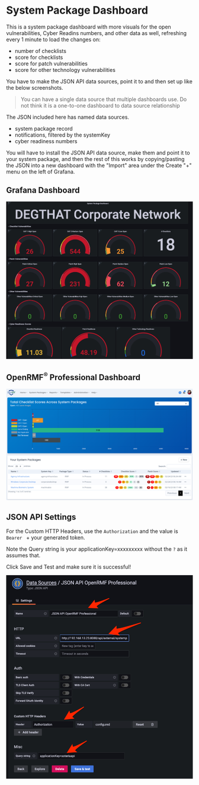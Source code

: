# System Package Dashboard
This is a system package dashboard with more visuals for the open vulnerabilities, Cyber Readins numbers, and other data as well, refreshing every 1 minute to load the changes on:
* number of checklists
* score for checklists
* score for patch vulnerabilities
* score for other technology vulnerabilities

You have to make the JSON API data sources, point it to and then set up like the below screenshots.

> You can have a single data source that multiple dashboards use. Do not think it is a one-to-one dashboard to data source relationship

The JSON included here has named data sources.
* system package record
* notifications, filtered by the systemKey
* cyber readiness numbers

You will have to install the JSON API data source, make them and point it to your system package, and then the rest of this works by copying/pasting the JSON into a new dashboard with the "Import" area under the Create "+" menu on the left of Grafana.

## Grafana Dashboard
![Grafana Dashboard](./img/dashboard-visuals.png?raw=true)

## OpenRMF<sup>&reg;</sup> Professional Dashboard
![Application Dashboard](./img/systempackage-listing.png?raw=true)

## JSON API Settings
For the Custom HTTP Headers, use the `Authorization` and the value is `Bearer ` + your generated token. 

Note the Query string is your applicationKey=xxxxxxxxx without the `?` as it assumes that. 

Click Save and Test and make sure it is successful!

![Datasource Setting](./img/jsonapi-settings.png?raw=true)

